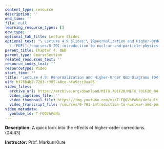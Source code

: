 ```yaml
---
content_type: resource
description: ''
end_time: ''
file: null
learning_resource_types: []
ocw_type: ''
optional_tab_title: Lecture Slides
optional_text: "\_Lecture 4.9 Slides:\_[Renormalization and Higher-Order QED Diagrams\
  \ (PDF)](/courses/8-701-introduction-to-nuclear-and-particle-physics-fall-2020/resources/mit8_701f20_lec4-9)"
parent_title: Chapter 4. QED
parent_type: CourseSection
related_resources_text: ''
resource_index_text: ''
resourcetype: Video
start_time: ''
title: 'Lecture 4.9: Renormalization and Higher-Order QED Diagrams (04:43)'
uid: b376b4b5-7203-c305-a8ce-bfa9dcc9ea05
video_files:
  archive_url: https://archive.org/download/MIT8.701F20/MIT8_701F20_04-09_Renormalization_300k.mp4
  video_captions_file: ''
  video_thumbnail_file: https://img.youtube.com/vi/T-FQQVhPoNo/default.jpg
  video_transcript_file: /courses/8-701-introduction-to-nuclear-and-particle-physics-fall-2020/a695e269f08580047e94d38234fd1a62_T-FQQVhPoNo.pdf
video_metadata:
  youtube_id: T-FQQVhPoNo
---
```


**Description:** A quick look into the effects of higher-order corrections. (04:43)

**Instructor:** Prof. Markus Klute


